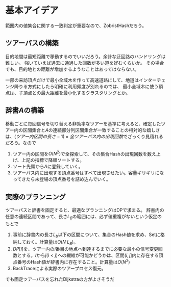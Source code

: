 # 基本アイデア
範囲内の値集合に関する一致判定が重要なので、ZobristHashだろう。

## ツアーパスの構築
目的地間は最短距離で移動するのでいいだろう。余計な迂回路のハンドリングは難しい。
強いていえば過去に通過した回数が多い道を好むくらいか。
その場合でも、目的地との距離が増加するようなことはあってはならない。

一部の来訪頂点だけで最小全域木を作って高速道路にして、地道はインターチェンジ降りる方式にしたら明確に利用頻度が別れるのでは、
最小全域木に使う頂点は、子頂点との最大距離を最小化するクラスタリングとか。

## 辞書$A$の構築
移動ごとに毎回信号を切り替える非効率なツアーを基準に考えると、確定したツアー内の区間集合と$A$の連続部分列区間集合が一致することの相対的な嬉しさは、$(ツアー内区間の長さ - 1) \times 全ツアーパス内の出現回数$でざっくり見積れるだろう。なので
1. ツアー内の区間を$O(N^2)$で全探索して、その集合Hashの出現回数を数え上げ、上記の指標で降順ソートする。
1. ソート先頭から$A$に登録していく。
1. ツアーパス内に出現する頂点番号はすべて出現させたい。容量ギリギリになってきたら未登場の頂点番号を詰め込んでいく。

## 実際のプランニング
ツアーパスと辞書を固定すると、最適なプランニングはDPで求まる。
辞書内の任意の連続区間であって、長さ$L_B$の範囲には、必ず値重複がないという仮定のもとで

1. 事前に辞書内の長さ$L_b$以下の区間について、集合のHash値を求め、Setに格納しておく。計算量は$O(N\ L_B)$。
1. $DP[i]$を、ツアー内の$i$番目の地点へ到達するまでに必要な最小の信号変更回数とする。$i$から$j(i<j)$への繊維が可能かどうかは、区間$(i, j]$内に存在する頂点番号のHash値が辞書内に存在すること。計算量は$O(N^2)$
1. BackTraceによる実際のツアープロセス復元。

でも固定ツアーパスを忘れたDijkstraの方がよさそうだ
